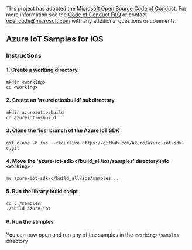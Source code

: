 This project has adopted the [Microsoft Open Source Code of Conduct](https://opensource.microsoft.com/codeofconduct/). 
For more information see the [Code of Conduct FAQ](https://opensource.microsoft.com/codeofconduct/faq/) or 
contact [opencode@microsoft.com](mailto:opencode@microsoft.com) with any additional questions or comments.

## Azure IoT Samples for iOS

### Instructions

#### 1. Create a working directory

`mkdir <working>`</br>
`cd <working>`

#### 2. Create an 'azureiotiosbuild' subdirectory

`mkdir azureiotiosbuild`</br>
`cd azureiotiosbuild`

#### 3. Clone the 'ios' branch of the Azure IoT SDK

`git clone -b ios --recursive https://github.com/Azure/azure-iot-sdk-c.git`

#### 4. Move the 'azure-iot-sdk-c/build_all/ios/samples' directory into `<working>`

`mv azure-iot-sdk-c/build_all/ios/samples ..`

#### 5. Run the library build script

`cd ../samples`</br>
`./build_azure_iot`

#### 6. Run the samples

You can now open and run any of the samples in the `<working>/samples` directory